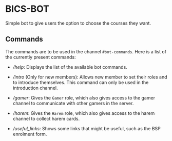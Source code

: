# BICS-BOT
Simple bot to give users the option to choose the courses they want.

## Commands
The commands are to be used in the channel `#bot-commands`. Here is a list of the currently present commands:

- */help*: Displays the list of the available bot commands.
  
- */intro* (Only for new members): Allows new member to set their roles and to introduce themselves. This command can only be used in the introduction channel.

- */gamer*: Gives the `Gamer` role, which also gives access to the gamer channel to communicate with other gamers in the server.

- */harem*: Gives the `Harem` role, which also gives access to the harem channel to collect harem cards.

- */useful_links*: Shows some links that might be useful, such as the BSP enrolment form.